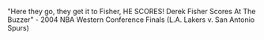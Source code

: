 "Here they go, they get it to Fisher, HE SCORES!
 Derek Fisher Scores At The Buzzer"
	- 2004 NBA Western Conference Finals (L.A. Lakers v. San Antonio Spurs) 